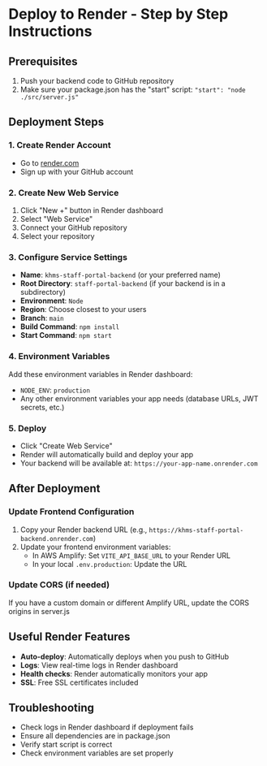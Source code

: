 # Deploy to Render - Step by Step Instructions

## Prerequisites
1. Push your backend code to GitHub repository
2. Make sure your package.json has the "start" script: `"start": "node ./src/server.js"`

## Deployment Steps

### 1. Create Render Account
- Go to [render.com](https://render.com)
- Sign up with your GitHub account

### 2. Create New Web Service
1. Click "New +" button in Render dashboard
2. Select "Web Service"
3. Connect your GitHub repository
4. Select your repository

### 3. Configure Service Settings
- **Name**: `khms-staff-portal-backend` (or your preferred name)
- **Root Directory**: `staff-portal-backend` (if your backend is in a subdirectory)
- **Environment**: `Node`
- **Region**: Choose closest to your users
- **Branch**: `main`
- **Build Command**: `npm install`
- **Start Command**: `npm start`

### 4. Environment Variables
Add these environment variables in Render dashboard:
- `NODE_ENV`: `production`
- Any other environment variables your app needs (database URLs, JWT secrets, etc.)

### 5. Deploy
- Click "Create Web Service"
- Render will automatically build and deploy your app
- Your backend will be available at: `https://your-app-name.onrender.com`

## After Deployment

### Update Frontend Configuration
1. Copy your Render backend URL (e.g., `https://khms-staff-portal-backend.onrender.com`)
2. Update your frontend environment variables:
   - In AWS Amplify: Set `VITE_API_BASE_URL` to your Render URL
   - In your local `.env.production`: Update the URL

### Update CORS (if needed)
If you have a custom domain or different Amplify URL, update the CORS origins in server.js

## Useful Render Features
- **Auto-deploy**: Automatically deploys when you push to GitHub
- **Logs**: View real-time logs in Render dashboard
- **Health checks**: Render automatically monitors your app
- **SSL**: Free SSL certificates included

## Troubleshooting
- Check logs in Render dashboard if deployment fails
- Ensure all dependencies are in package.json
- Verify start script is correct
- Check environment variables are set properly
